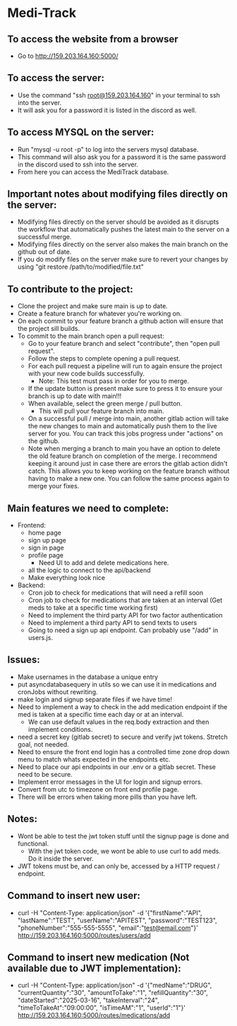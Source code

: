 # Medi-Track

## To access the website from a browser
- Go to http://159.203.164.160:5000/

## To access the server:
- Use the command "ssh root@159.203.164.160" in your terminal to ssh into the server.
- It will ask you for a password it is listed in the discord as well.

## To access MYSQL on the server:
- Run "mysql -u root -p" to log into the servers mysql database.
- This command will also ask you for a password it is the same password in the discord used to ssh into the server.
- From here you can access the MediTrack database.

## Important notes about modifying files directly on the server:
- Modifying files directly on the server should be avoided as it disrupts the workflow that automatically pushes the latest main to the server on a successful merge. 
- Modifying files directly on the server also makes the main branch on the github out of date.
- If you do modify files on the server make sure to revert your changes by using "git restore /path/to/modified/file.txt"

## To contribute to the project:
- Clone the project and make sure main is up to date.
- Create a feature branch for whatever you're working on.
- On each commit to your feature branch a github action will ensure that the project sill builds.
- To commit to the main branch open a pull request:
    - Go to your feature branch and select "contribute", then "open pull request".
    - Follow the steps to complete opening a pull request.
    - For each pull request a pipeline will run to again ensure the project with your new code builds successfully.
        - Note: This test must pass in order for you to merge. 
    - If the update button is present make sure to press it to ensure your branch is up to date with main!!!
    - When available, select the green merge / pull button.
        - This will pull your feature branch into main.
    - On a successful pull / merge into main, another gitlab action will take the new changes to main and automatically push them to the live server for you. You can track this jobs progress under "actions" on the github.
    - Note when merging a branch to main you have an option to delete the old feature branch on completion of the merge. I recommend keeping it around just in case there are errors the gitlab action didn't catch. This allows you to keep working on the feature branch without having to make a new one. You can follow the same process again to merge your fixes. 

## Main features we need to complete:
- Frontend:
    - home page
    - sign up page
    - sign in page
    - profile page
        - Need UI to add and delete medications here.
    - all the logic to connect to the api/backend
    - Make everything look nice
- Backend:
    - Cron job to check for medications that will need a refill soon
    - Cron job to check for medications that are taken at an interval (Get meds to take at a specific time working first)
    - Need to implement the third party API for two factor authentication
    - Need to implement a third party API to send texts to users
    - Going to need a sign up api endpoint. Can probably use "/add" in users.js. 

## Issues:
- Make usernames in the database a unique entry
- put asyncdatabasequery in utils so we can use it in medications and cronJobs without rewriting.
- make login and signup separate files if we have time!
- Need to implement a way to check in the add medication endpoint if the med is taken at a specific time each day or at an interval.
    - We can use default values in the req.body extraction and then implement conditions.
- need a secret key (gitlab secret) to secure and verify jwt tokens. Stretch goal, not needed.
- Need to ensure the front end login has a controlled time zone drop down menu to match whats expected in the endpoints etc.
- Need to place our api endpoints in our .env or a gitlab secret. These need to be secure.
- Implement error messages in the UI for login and signup errors.
- Convert from utc to timezone on front end profile page.
- There will be errors when taking more pills than you have left.

## Notes:
- Wont be able to test the jwt token stuff until the signup page is done and functional.
    - With the jwt token code, we wont be able to use curl to add meds. Do it inside the server.
- JWT tokens must be, and can only be, accessed by a HTTP request / endpoint.

## Command to insert new user:
- curl -H "Content-Type: application/json" -d '{"firstName":"API", "lastName":"TEST", "userName":"APITEST", "password":"TEST123", "phoneNumber":"555-555-5555", "email":"test@email.com"}' http://159.203.164.160:5000/routes/users/add

## Command to insert new medication (Not available due to JWT implementation):
- curl -H "Content-Type: application/json" -d '{"medName":"DRUG", "currentQuantity":"30", "amountToTake":"1", "refillQuantity":"30", "dateStarted":"2025-03-16", "takeInterval":"24", "timeToTakeAt":"09:00:00", "isTimeAM":"1", "userId":"1"}' http://159.203.164.160:5000/routes/medications/add